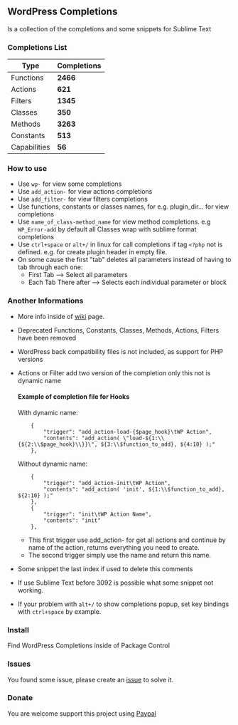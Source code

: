 ## WordPress Completions

Is a collection of the completions and some snippets for Sublime Text

### Completions List

| Type         | Completions |
| ------------ | ----------- |
| Functions    | **2466**    |
| Actions      | **621**     |
| Filters      | **1345**    |
| Classes      | **350**     |
| Methods      | **3263**    |
| Constants    | **513**     |
| Capabilities | **56**      |

### How to use

* Use `wp-` for view some completions
* Use `add_action-` for view actions completions
* Use `add_filter-` for view filters completions
* Use functions, constants or classes names, for e.g. plugin_dir... for view completions
* Use `name_of_class-method_name` for view method completions. e.g `WP_Error-add` by default all Classes wrap with sublime format completions
* Use `ctrl+space` or `alt+/` in linux for call completions if tag `<?php` not is defined. e.g. for create plugin header in empty file.
* On some cause the first "tab" deletes all parameters instead of having to tab through each one:
	- First Tab --> Select all parameters
	- Each Tab There after --> Selects each individual parameter or block

### Another Informations

* More info inside of [wiki](https://github.com/23r9i0/sublime-text-wordpress/wiki) page.
* Deprecated Functions, Constants, Classes, Methods, Actions, Filters have been removed
* WordPress back compatibility files is not included, as support for PHP versions
* Actions or Filter add two version of the completion only this not is dynamic name

	#### Example of completion file for Hooks

	With dynamic name:

	```
		{
			"trigger": "add_action-load-{$page_hook}\tWP Action",
			"contents": "add_action( \"load-${1:\\{${2:\\$page_hook}\\}}\", ${3:\\$function_to_add}, ${4:10} );"
		},
	```
	Without dynamic name:

	```
		{
			"trigger": "add_action-init\tWP Action",
			"contents": "add_action( 'init', ${1:\\$function_to_add}, ${2:10} );"
		},
		{
			"trigger": "init\tWP Action Name",
			"contents": "init"
		},
	```

	- This first trigger use add_action- for get all actions and continue by name of the action, returns everything you need to create.
	- The second trigger simply use the name and return this name.

* Some snippet the last index if used to delete this comments
* If use Sublime Text before 3092 is possible what some snippet not working.
* If your problem with `alt+/` to show completions popup, set key bindings with `ctrl+space` by example.

### Install

Find WordPress Completions inside of Package Control

### Issues

You found some issue, please create an [issue](https://github.com/23r9i0/sublime-text-wordpress/issues/new) to solve it.

### Donate

You are welcome support this project using [Paypal](https://www.paypal.com/cgi-bin/webscr?cmd=_s-xclick&hosted_button_id=VXY7T7VKL78VA)